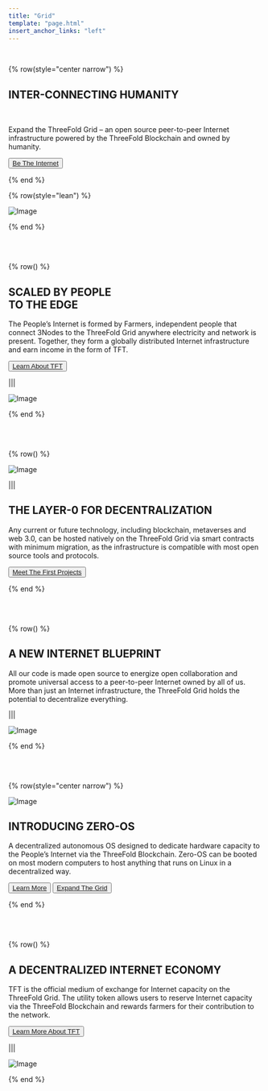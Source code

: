 ```yaml
---
title: "Grid"
template: "page.html"
insert_anchor_links: "left"
---
```


<br>


{% row(style="center narrow") %}

## **INTER-CONNECTING HUMANITY**

<br>

Expand the ThreeFold Grid – an open source peer-to-peer Internet infrastructure powered by the ThreeFold Blockchain and owned by humanity.


<button>[Be The Internet](/farm)</button>

{% end %}

{% row(style="lean") %}

![Image](gride_header.png#mx-auto)

{% end %}

<br>
<br>

{% row() %}

## SCALED BY PEOPLE <br> TO THE EDGE

The People’s Internet is formed by Farmers, independent people that connect 3Nodes to the ThreeFold Grid anywhere electricity and network is present. Together, they form a globally distributed Internet infrastructure and earn income in the form of TFT.

<button>[Learn About TFT](/tft)</button>

|||

![Image](grid_scaled.png)

{% end %}


<br>
<br>

{% row() %}

![Image](grid_people.jpg)

|||

## THE LAYER-0 FOR DECENTRALIZATION

Any current or future technology, including blockchain, metaverses and web 3.0, can be hosted natively on the ThreeFold Grid via smart contracts with minimum migration, as the infrastructure is compatible with most open source tools and protocols.

<button>[Meet The First Projects](/partners)</button>


{% end %}


<br>
<br>

{% row() %}

## A NEW INTERNET BLUEPRINT

All our code is made open source to energize open collaboration and promote universal access to a peer-to-peer Internet owned by all of us. More than just an Internet infrastructure, the ThreeFold Grid holds the potential to decentralize everything.


|||

![Image](grid_new_internet.jpg)

{% end %}


<br>
<br>


{% row(style="center narrow") %}

![Image](zero_os.png#medium)

## **INTRODUCING ZERO-OS**

A decentralized autonomous OS designed to dedicate hardware capacity to the People’s Internet via the ThreeFold Blockchain. Zero-OS can be booted on most modern computers to host anything that runs on Linux in a decentralized way.


<button>[Learn More](https://library.threefold.me/info/threefold#/technology/threefold__technology)</button>
<button>[Expand The Grid](/farm)</button>

{% end %}

<br>
<br>

{% row() %}

## A DECENTRALIZED INTERNET ECONOMY

TFT is the official medium of exchange for Internet capacity on the ThreeFold Grid. The utility token allows users to reserve Internet capacity via the ThreeFold Blockchain and rewards farmers for their contribution to the network.

<button>[Learn More About TFT](/tft)</button>

|||

![Image](grid_decenter.jpg)

{% end %}






